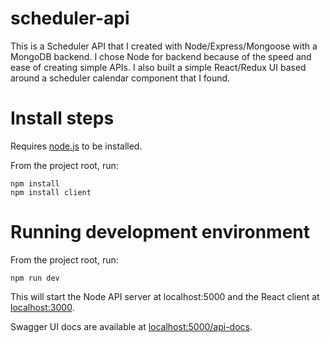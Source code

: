 # scheduler-api
This is a Scheduler API that I created with Node/Express/Mongoose with a MongoDB backend. I chose Node for backend because of the speed and ease of creating simple APIs. I also built a simple React/Redux UI based around a scheduler calendar component that I found.

# Install steps
Requires [node.js](https://nodejs.org) to be installed.

From the project root, run:
```
npm install
npm install client
```

# Running development environment
From the project root, run:
```
npm run dev
```
This will start the Node API server at localhost:5000 and the React client at [localhost:3000](http://localhost:3000). 

Swagger UI docs are available at [localhost:5000/api-docs](http://localhost:5000/api-docs).